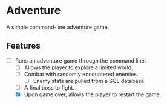 # Adventure
A simple command-line adventure game.

## Features
- [ ] Runs an adventure game through the command line.
    - [ ] Allows the player to explore a limited world.
    - [ ] Combat with randomly encountered enemies.
        - [ ] Enemy stats are pulled from a SQL database.
    - [ ] A final boss to fight.
    - [x] Upon game over, allows the player to restart the game.